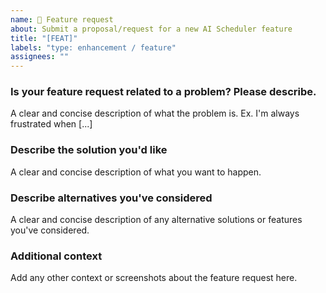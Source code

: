 ```yaml
---
name: 🚀 Feature request
about: Submit a proposal/request for a new AI Scheduler feature
title: "[FEAT]"
labels: "type: enhancement / feature"
assignees: ""
---
```


### Is your feature request related to a problem? Please describe.

A clear and concise description of what the problem is. Ex. I'm always frustrated when [...]

### Describe the solution you'd like

A clear and concise description of what you want to happen.

### Describe alternatives you've considered

A clear and concise description of any alternative solutions or features you've considered.

### Additional context

Add any other context or screenshots about the feature request here.
